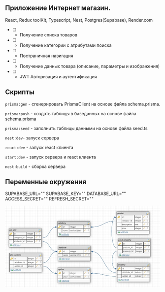 ## Приложение Интернет магазин.
React, Redux toolKit, Typescript, Nest, Postgres(Supabase), Render.com

- [ ] - Получение списка товаров
- [ ] - Получение категории с атрибутами поиска
- [ ] - Постраничная навигация
- [ ] - Получение данных товара (описание, параметры и изображения)
- [ ] - JWT Авторизация и аутентификация

## Скрипты 
`prisma:gen` - сгенерировать PrismaClient на основе файла schema.prisma.

`prisma:push` - создать таблицы в базеданных на основе файла schema.prisma

`prisma:seed` - заполнить таблицы данными на основе файла seed.ts

`nest:dev`- запуск сервера

`react:dev` - запуск react клиента

`start:dev` - запуск сервера и react клиента

`nest:build` - сборка сервера


## Переменные окружения 
SUPABASE_URL=""
SUPABASE_KEY=""
DATABASE_URL=""
ACCESS_SECRET=""
REFRESH_SECRET=""

![схема](schema.jpg?raw=true)
